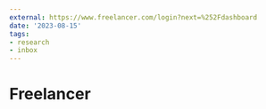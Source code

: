 ```yaml
---
external: https://www.freelancer.com/login?next=%252Fdashboard
date: '2023-08-15'
tags:
- research
- inbox
---
```


# Freelancer

